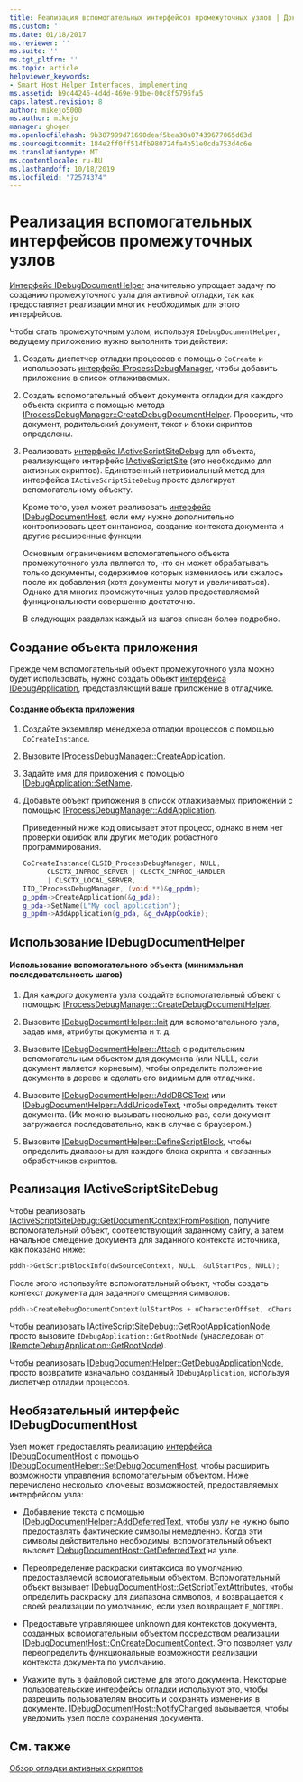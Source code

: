```yaml
---
title: Реализация вспомогательных интерфейсов промежуточных узлов | Документы Майкрософт
ms.custom: ''
ms.date: 01/18/2017
ms.reviewer: ''
ms.suite: ''
ms.tgt_pltfrm: ''
ms.topic: article
helpviewer_keywords:
- Smart Host Helper Interfaces, implementing
ms.assetid: b9c44246-4d4d-469e-91be-00c8f5796fa5
caps.latest.revision: 8
author: mikejo5000
ms.author: mikejo
manager: ghogen
ms.openlocfilehash: 9b387999d71690deaf5bea30a07439677065d63d
ms.sourcegitcommit: 184e2ff0ff514fb980724fa4b51e0cda753d4c6e
ms.translationtype: MT
ms.contentlocale: ru-RU
ms.lasthandoff: 10/18/2019
ms.locfileid: "72574374"
---
```

# <a name="implementing-smart-host-helper-interfaces"></a>Реализация вспомогательных интерфейсов промежуточных узлов
[Интерфейс IDebugDocumentHelper](../winscript/reference/idebugdocumenthelper-interface.md) значительно упрощает задачу по созданию промежуточного узла для активной отладки, так как предоставляет реализации многих необходимых для этого интерфейсов.  
  
 Чтобы стать промежуточным узлом, используя `IDebugDocumentHelper`, ведущему приложению нужно выполнить три действия:  
  
1. Создать диспетчер отладки процессов с помощью `CoCreate` и использовать [интерфейс IProcessDebugManager](../winscript/reference/iprocessdebugmanager-interface.md), чтобы добавить приложение в список отлаживаемых.  
  
2. Создать вспомогательный объект документа отладки для каждого объекта скрипта с помощью метода [IProcessDebugManager::CreateDebugDocumentHelper](../winscript/reference/iprocessdebugmanager-createdebugdocumenthelper.md). Проверить, что документ, родительский документ, текст и блоки скриптов определены.  
  
3. Реализовать [интерфейс IActiveScriptSiteDebug](../winscript/reference/iactivescriptsitedebug-interface.md) для объекта, реализующего интерфейс [IActiveScriptSite](../winscript/reference/iactivescriptsite.md) (это необходимо для активных скриптов). Единственный нетривиальный метод для интерфейса `IActiveScriptSiteDebug` просто делегирует вспомогательному объекту.  
  
   Кроме того, узел может реализовать [интерфейс IDebugDocumentHost](../winscript/reference/idebugdocumenthost-interface.md), если ему нужно дополнительно контролировать цвет синтаксиса, создание контекста документа и другие расширенные функции.  
  
   Основным ограничением вспомогательного объекта промежуточного узла является то, что он может обрабатывать только документы, содержимое которых изменилось или сжалось после их добавления (хотя документы могут и увеличиваться). Однако для многих промежуточных узлов предоставляемой функциональности совершенно достаточно.  
  
   В следующих разделах каждый из шагов описан более подробно.  
  
## <a name="create-an-application-object"></a>Создание объекта приложения  
 Прежде чем вспомогательный объект промежуточного узла можно будет использовать, нужно создать объект [интерфейса IDebugApplication](../winscript/reference/idebugapplication-interface.md), представляющий ваше приложение в отладчике.  
  
#### <a name="to-create-an-application-object"></a>Создание объекта приложения  
  
1. Создайте экземпляр менеджера отладки процессов с помощью `CoCreateInstance`.  
  
2. Вызовите [IProcessDebugManager::CreateApplication](../winscript/reference/iprocessdebugmanager-createapplication.md).  
  
3. Задайте имя для приложения с помощью [IDebugApplication::SetName](../winscript/reference/idebugapplication-setname.md).  
  
4. Добавьте объект приложения в список отлаживаемых приложений с помощью [IProcessDebugManager::AddApplication](../winscript/reference/iprocessdebugmanager-addapplication.md).  
  
     Приведенный ниже код описывает этот процесс, однако в нем нет проверки ошибок или других методик робастного программирования.  
  
    ```cpp
    CoCreateInstance(CLSID_ProcessDebugManager, NULL,  
          CLSCTX_INPROC_SERVER | CLSCTX_INPROC_HANDLER  
          | CLSCTX_LOCAL_SERVER,  
    IID_IProcessDebugManager, (void **)&g_ppdm);  
    g_ppdm->CreateApplication(&g_pda);  
    g_pda->SetName(L"My cool application");  
    g_ppdm->AddApplication(g_pda, &g_dwAppCookie);  
    ```  
  
## <a name="using-idebugdocumenthelper"></a>Использование IDebugDocumentHelper  
  
#### <a name="to-use-the-helper-minimal-sequence-of-steps"></a>Использование вспомогательного объекта (минимальная последовательность шагов)  
  
1. Для каждого документа узла создайте вспомогательный объект с помощью [IProcessDebugManager::CreateDebugDocumentHelper](../winscript/reference/iprocessdebugmanager-createdebugdocumenthelper.md).  
  
2. Вызовите [IDebugDocumentHelper::Init](../winscript/reference/idebugdocumenthelper-init.md) для вспомогательного узла, задав имя, атрибуты документа и т. д.  
  
3. Вызовите [IDebugDocumentHelper::Attach](../winscript/reference/idebugdocumenthelper-attach.md) с родительским вспомогательным объектом для документа (или NULL, если документ является корневым), чтобы определить положение документа в дереве и сделать его видимым для отладчика.  
  
4. Вызовите [IDebugDocumentHelper::AddDBCSText](../winscript/reference/idebugdocumenthelper-adddbcstext.md) или [IDebugDocumentHelper::AddUnicodeText](../winscript/reference/idebugdocumenthelper-addunicodetext.md), чтобы определить текст документа. (Их можно вызывать несколько раз, если документ загружается последовательно, как в случае с браузером.)  
  
5. Вызовите [IDebugDocumentHelper::DefineScriptBlock](../winscript/reference/idebugdocumenthelper-definescriptblock.md), чтобы определить диапазоны для каждого блока скрипта и связанных обработчиков скриптов.  
  
## <a name="implementing-iactivescriptsitedebug"></a>Реализация IActiveScriptSiteDebug  
 Чтобы реализовать [IActiveScriptSiteDebug::GetDocumentContextFromPosition](../winscript/reference/iactivescriptsitedebug-getdocumentcontextfromposition.md), получите вспомогательный объект, соответствующий заданному сайту, а затем начальное смещение документа для заданного контекста источника, как показано ниже:  
  
```cpp
pddh->GetScriptBlockInfo(dwSourceContext, NULL, &ulStartPos, NULL);  
```  
  
 После этого используйте вспомогательный объект, чтобы создать контекст документа для заданного смещения символов:  
  
```cpp
pddh->CreateDebugDocumentContext(ulStartPos + uCharacterOffset, cChars, &pddcNew);  
```  
  
 Чтобы реализовать [IActiveScriptSiteDebug::GetRootApplicationNode](../winscript/reference/iactivescriptsitedebug-getrootapplicationnode.md), просто вызовите `IDebugApplication::GetRootNode` (унаследован от [IRemoteDebugApplication::GetRootNode](../winscript/reference/iremotedebugapplication-getrootnode.md)).  
  
 Чтобы реализовать [IDebugDocumentHelper::GetDebugApplicationNode](../winscript/reference/idebugdocumenthelper-getdebugapplicationnode.md), просто возвратите изначально созданный `IDebugApplication`, используя диспетчер отладки процессов.  
  
## <a name="the-optional-idebugdocumenthost-interface"></a>Необязательный интерфейс IDebugDocumentHost  
 Узел может предоставлять реализацию [интерфейса IDebugDocumentHost](../winscript/reference/idebugdocumenthost-interface.md) с помощью [IDebugDocumentHelper::SetDebugDocumentHost](../winscript/reference/idebugdocumenthelper-setdebugdocumenthost.md), чтобы расширить возможности управления вспомогательным объектом. Ниже перечислено несколько ключевых возможностей, предоставляемых интерфейсом узла:  
  
- Добавление текста с помощью [IDebugDocumentHelper::AddDeferredText](../winscript/reference/idebugdocumenthelper-adddeferredtext.md), чтобы узлу не нужно было предоставлять фактические символы немедленно. Когда эти символы действительно необходимы, вспомогательный объект вызовет [IDebugDocumentHost::GetDeferredText](../winscript/reference/idebugdocumenthost-getdeferredtext.md) на узле.  
  
- Переопределение раскраски синтаксиса по умолчанию, предоставляемой вспомогательным объектом. Вспомогательный объект вызывает [IDebugDocumentHost::GetScriptTextAttributes](../winscript/reference/idebugdocumenthost-getscripttextattributes.md), чтобы определить раскраску для диапазона символов, и возвращается к своей реализации по умолчанию, если узел возвращает `E_NOTIMPL`.  
  
- Предоставьте управляющее unknown для контекстов документа, созданных вспомогательным объектом посредством реализации [IDebugDocumentHost::OnCreateDocumentContext](../winscript/reference/idebugdocumenthost-oncreatedocumentcontext.md). Это позволяет узлу переопределить функциональные возможности реализации контекста документа по умолчанию.  
  
- Укажите путь в файловой системе для этого документа. Некоторые пользовательские интерфейсы отладки используют это, чтобы разрешить пользователям вносить и сохранять изменения в документе. [IDebugDocumentHost::NotifyChanged](../winscript/reference/idebugdocumenthost-notifychanged.md) вызывается, чтобы уведомить узел после сохранения документа.  
  
## <a name="see-also"></a>См. также  
 [Обзор отладки активных скриптов](../winscript/active-script-debugging-overview.md)